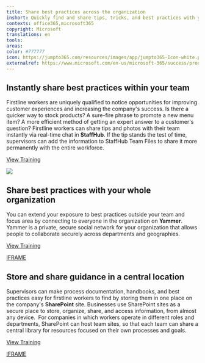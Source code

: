 ```yaml
---
title: Share best practices across the organization
inshort: Quickly find and share tips, tricks, and best practices with your coworkers.
contexts: office365,microsoft365
copyright: Microsoft
translations: en
tools: 
areas: 
color: #777777
icon: https://jumpto365.com/resources/images/app/jumpto365-Icon-white.png
externalref: https://www.microsoft.com/en-us/microsoft-365/success/productivitylibrary/share-best-practices-across-the-organization
---
```


## Instantly share best practices within your team

Firstline workers are uniquely qualified to notice opportunities for improving customer experiences and increasing the company's success. Is there a quicker way to stock products? A sure-fire phrase to promote a new menu item? A more efficient method of getting an expert answer to a customer's question? Firstline workers can share tips and photos with their team instantly via real-time chat in **StaffHub**. If the tip stands the test of time, supervisors can add the information to StaffHub Team Files to share it more permanently with the entire workforce.

[View Training](https://staffhub.ms/what-it-is)

![](http://img-prod-cms-rt-microsoft-com.akamaized.net/cms/api/am/imageFileData/RE1NyTm?ver=1626)

## Share best practices with your whole organization

You can extend your exposure to best practices outside your team and focus area by connecting to everyone in the organization on **Yammer**. Yammer is a private, secure social network for your organization that allows people to collaborate securely across departments and geographies.

[View Training](https://support.office.com/article/Say-hello-to-Yammer-02AC514E-CF1D-4060-9CDE-6038CA812EDE)

[IFRAME](https://www.microsoft.com/en-us/videoplayer/embed/RE1UPnn)

## Store and share guidance in a central location

Supervisors can make process documentation, handbooks, and best practices easy for firstline workers to find by storing them in one place on the company's **SharePoint** site. Businesses use SharePoint sites as a secure place to store, organize, share, and access information, from almost any device.  For companies in which workers operate in different roles and departments, SharePoint can host team sites, so that each team can share a central library for resources focused on their own processes and goals.

[View Training](https://support.office.com/article/Create-a-team-site-in-SharePoint-Online-ef10c1e7-15f3-42a3-98aa-b5972711777d)

[IFRAME](https://www.microsoft.com/en-us/videoplayer/embed/RE1UCma)

